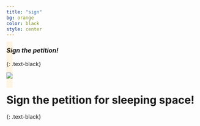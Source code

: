 ```yaml
---
title: "sign"
bg: orange
color: black
style: center
---
```


### *Sign the petition!*
{: .text-black}

<span class="fa-stack subtlecircle" style="font-size:100px; background:rgba(255,166,0,0.1)">
  <!-- <i class="fa fa-circle fa-stack-2x text-white"></i> -->
  <!-- <i class="fa fa-pencil fa-stack-1x text-orange"></i> -->
  <img src='https://yt3.ggpht.com/-5GlLBl3_RxM/AAAAAAAAAAI/AAAAAAAAAAA/VF1N3s7b29A/s900-c-k-no-mo-rj-c0xffffff/photo.jpg'/>
</span>

# Sign the petition for sleeping space!
{: .text-black}

<!-- <span id="forkongithub">
  <a href="{{ site.source_link }}" class="bg-blue">
    Fork me on GitHub
  </a>
</span> -->
